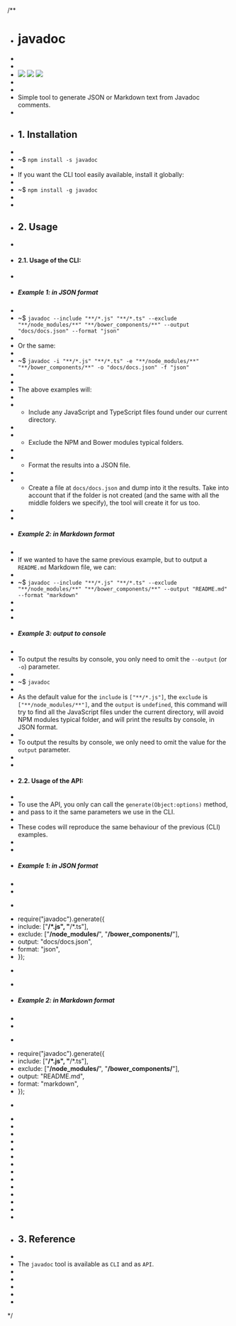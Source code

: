 /**
 * # javadoc
 *
 * 
 * ![](https://img.shields.io/badge/javadoc-v1.0.0-green.svg) ![](https://img.shields.io/badge/tests-not%20yet-yellow.svg) ![](https://img.shields.io/badge/coverage-none%25-green.svg)
 * 
 * 
 * Simple tool to generate JSON or Markdown text from Javadoc comments.
 *
 * ## 1. Installation
 *
 * ~$ `npm install -s javadoc`
 * 
 * If you want the CLI tool easily available, install it globally:
 *
 * ~$ `npm install -g javadoc`
 * 
 *
 * ## 2. Usage
 * 
 * #### 2.1. Usage of the CLI:
 *
 * ##### Example 1: in JSON format
 *
 * ~$ `javadoc --include "**/*.js" "**/*.ts" --exclude "**/node_modules/**" "**/bower_components/**" --output "docs/docs.json" --format "json"`
 * 
 * Or the same:
 * 
 * ~$ `javadoc -i "**/*.js" "**/*.ts" -e "**/node_modules/**" "**/bower_components/**" -o "docs/docs.json" -f "json"`
 *
 *
 * The above examples will:
 * 
 * - Include any JavaScript and TypeScript files found under our current directory.
 *
 * - Exclude the NPM and Bower modules typical folders.
 *
 * - Format the results into a JSON file.
 *
 * - Create a file at `docs/docs.json` and dump into it the results. Take into account that if the folder is not created (and the same with all the middle folders we specify), the tool will create it for us too.
 *
 *
 * ##### Example 2: in Markdown format
 *
 * If we wanted to have the same previous example, but to output a `README.md` Markdown file, we can:
 *
 * ~$ `javadoc --include "**/*.js" "**/*.ts" --exclude "**/node_modules/**" "**/bower_components/**" --output "README.md" --format "markdown"`
 *
 *
 *
 * ##### Example 3: output to console
 *
 * To output the results by console, you only need to omit the `--output` (or `-o`) parameter.
 *
 * ~$ `javadoc`
 *
 * As the default value for the `include` is `["**/*.js"]`, the `exclude` is `["**/node_modules/**"]`, and the `output` is `undefined`, this command will try to find all the JavaScript files under the current directory, will avoid NPM modules typical folder, and will print the results by console, in JSON format.
 *
 * To output the results by console, we only need to omit the value for the `output` parameter.
 *
 *
 * #### 2.2. Usage of the API:
 *
 * To use the API, you only can call the `generate(Object:options)` method, 
 * and pass to it the same parameters we use in the CLI.
 *
 * These codes will reproduce the same behaviour of the previous (CLI) examples.
 *
 *
 * ##### Example 1: in JSON format
 *
 *
 * ```js
 * require("javadoc").generate({
 *   include: ["**/*.js", "**/*.ts"],
 *   exclude: ["**/node_modules/**", "**/bower_components/**"],
 *   output: "docs/docs.json",
 *   format: "json",
 * });
 * ```
 *
 * ##### Example 2: in Markdown format
 *
 *
 * ```js
 * require("javadoc").generate({
 *   include: ["**/*.js", "**/*.ts"],
 *   exclude: ["**/node_modules/**", "**/bower_components/**"],
 *   output: "README.md",
 *   format: "markdown",
 * });
 * ```
 *
 *
 *
 *
 *
 *
 *
 *
 *
 *
 *
 *
 *
 *
 * ## 3. Reference
 *
 * The `javadoc` tool is available as `CLI` and as `API`.
 *
 *
 *
 *
 *
 */